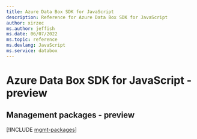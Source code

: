 ```yaml
---
title: Azure Data Box SDK for JavaScript
description: Reference for Azure Data Box SDK for JavaScript
author: xirzec
ms.author: jeffish
ms.date: 06/07/2022
ms.topic: reference
ms.devlang: JavaScript
ms.service: databox
---
```

# Azure Data Box SDK for JavaScript - preview
## Management packages - preview
[!INCLUDE [mgmt-packages](data-box-mgmt-index.md)]

